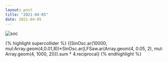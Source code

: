 ```yaml
---
layout: post
title: "2021-04-05"
date: 2021-04-05
---
```

![soc](assets/images/210405_01.scd.wav_spectrogram.png)

{% highlight supercollider %}
{(SinOsc.ar(10000, mul:Array.geom(4,0.01,8))*SinOsc.ar(LFSaw.ar(Array.geom(4, 0.05, 2), mul: Array.geom(4, 1000, 2)))).sum * 4.reciprocal}
{% endhighlight %}
